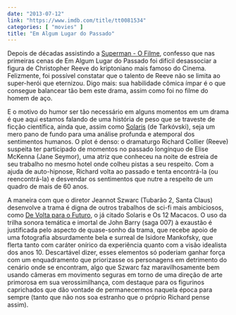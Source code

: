 ```yaml
---
date: "2013-07-12"
link: "https://www.imdb.com/title/tt0081534"
categories: [ "movies" ]
title: "Em Algum Lugar do Passado"
---
```

Depois de décadas assistindo a [Superman - O Filme], confesso que nas primeiras cenas de Em Algum Lugar do Passado foi difícil desassociar a figura de Christopher Reeve do kriptoniano mais famoso do Cinema. Felizmente, foi possível constatar que o talento de Reeve não se limita ao super-herói que eternizou. Digo mais: sua habilidade cômica ímpar é o que consegue balancear tão bem este drama, assim como foi no filme do homem de aço.

E o motivo do humor ser tão necessário em alguns momentos em um drama é que aqui estamos falando de uma história de peso que se traveste de ficção científica, ainda que, assim como [Solaris] (de Tarkóvski), seja um mero pano de fundo para uma análise profunda e atemporal dos sentimentos humanos. O plot é denso: o dramaturgo Richard Collier (Reeve) suspeita ter participado de momentos no passado longínquo de Elise McKenna (Jane Seymor), uma atriz que conheceu na noite de estreia de seu trabalho no mesmo hotel onde colheu pistas a seu respeito. Com a ajuda de auto-hipnose, Richard volta ao passado e tenta encontrá-la (ou reencontrá-la) e desvendar os sentimentos que nutre a respeito de um quadro de mais de 60 anos.

A maneira com que o diretor Jeannot Szwarc (Tubarão 2, Santa Claus) desenvolve a trama é digna de outros trabalhos de sci-fi mais ambiciosos, como [De Volta para o Futuro], o já citado Solaris e Os 12 Macacos. O uso da trilha sonora temática e imortal de John Barry (saga 007) à exaustão é justificada pelo aspecto de quase-sonho da trama, que recebe apoio de uma fotografia absurdamente bela e surreal de Isidore Mankofsky, que flerta tanto com caráter onírico da experiência quanto com a visão idealista dos anos 10. Descartável dizer, esses elementos só poderiam ganhar força com um enquadramento que priorizasse os personagens em detrimento do cenário onde se encontram, algo que Szwarc faz maravilhosamente bem usando câmeras em movimento seguras em torno de uma direção de arte primorosa em sua verossimilhança, com destaque para os figurinos caprichados que dão vontade de permanecermos naquela época para sempre (tanto que não nos soa estranho que o próprio Richard pense assim).

[De Volta para o Futuro]: /de-volta-para-o-futuro
[Solaris]: /solaris
[Superman - O Filme]: /superman-o-filme

